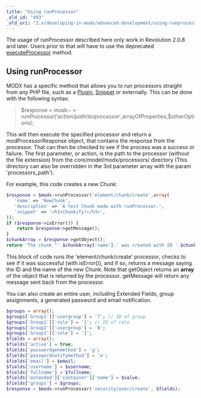 ```yaml
---
title: "Using runProcessor"
_old_id: "493"
_old_uri: "2.x/developing-in-modx/advanced-development/using-runprocessor"
---
```


The usage of runProcessor described here only work in Revolution 2.0.8 and later. Users prior to that will have to use the deprecated [executeProcessor](extending-modx/modx-class/reference/modx.executeprocessor "modX.executeProcessor") method. 

## Using runProcessor

MODX has a specific method that allows you to run processors straight from any PHP file, such as a [Plugin](extending-modx/plugins "Plugins"), [Snippet](extending-modx/snippets "Snippets") or externally. This can be done with the following syntax:

> $response = $modx->runProcessor('action/path/to/processor',$arrayOfProperties,$otherOptions);

This will then execute the specified processor and return a modProcessorResponse object, that contains the response from the processor. That can then be checked to see if the process was a success or failure. The first parameter, or action, is the path to the processor (without the file extension) from the core/model/modx/processors/ directory (This directory can also be overridden in the 3rd parameter array with the param 'processors\_path').

For example, this code creates a new Chunk:

``` php
$response = $modx->runProcessor('element/chunk/create',array(
   'name' => 'NewChunk',
   'description' => 'A test Chunk made with runProcessor.',
   'snippet' => '<h3>Chunkify!</h3>',
));
if ($response->isError()) {
    return $response->getMessage();
}
$chunkArray = $response->getObject();
return 'The chunk "'.$chunkArray['name'].' was created with ID '.$chunkArray['id'];
```

This block of code runs the 'element/chunk/create' processor, checks to see if it was successful (with isError()), and if so, returns a message saying the ID and the name of the new Chunk. Note that getObject returns an **array** of the object that is returned by the processor. getMessage will return any message sent back from the processor.

You can also create an entire user, including Extended Fields, group assignments, a generated password and email notification.

``` php
$groups = array();
$groups['Group1']['usergroup'] = '7'; // ID of group
$groups['Group1']['role'] = '1'; // ID of role
$groups['Group2']['usergroup'] = '8';
$groups['Group2']['role'] = '1';
$fields = array();
$fields['active'] = true;
$fields['passwordgenmethod'] = 'g';
$fields['passwordnotifymethod'] = 'e';
$fields['email'] = $email; 
$fields['username'] = $username;
$fields['fullname'] = $fullname;
$fields['extended']['container']['name'] = $value;
$fields['groups'] = $groups;
$response = $modx->runProcessor('security/user/create', $fields);
```
